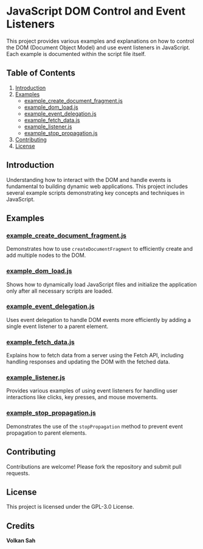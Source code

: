 
# JavaScript DOM Control and Event Listeners

This project provides various examples and explanations on how to control the DOM (Document Object Model) and use event listeners in JavaScript. Each example is documented within the script file itself.

## Table of Contents
1. [Introduction](#introduction)
2. [Examples](#examples)
    - [example_create_document_fragment.js](#example_create_document_fragmentjs)
    - [example_dom_load.js](#example_dom_loadjs)
    - [example_event_delegation.js](#example_event_delegationjs)
    - [example_fetch_data.js](#example_fetch_datajs)
    - [example_listener.js](#example_listenerjs)
    - [example_stop_propagation.js](#example_stop_propagationjs)
3. [Contributing](#contributing)
4. [License](#license)

## Introduction
Understanding how to interact with the DOM and handle events is fundamental to building dynamic web applications. This project includes several example scripts demonstrating key concepts and techniques in JavaScript.

## Examples

### [example_create_document_fragment.js](example_create_document_fragment.js)
Demonstrates how to use `createDocumentFragment` to efficiently create and add multiple nodes to the DOM.

### [example_dom_load.js](example_dom_load.js)
Shows how to dynamically load JavaScript files and initialize the application only after all necessary scripts are loaded.

### [example_event_delegation.js](example_event_delegation.js)
Uses event delegation to handle DOM events more efficiently by adding a single event listener to a parent element.

### [example_fetch_data.js](example_fetch_data.js)
Explains how to fetch data from a server using the Fetch API, including handling responses and updating the DOM with the fetched data.

### [example_listener.js](example_listener.js)
Provides various examples of using event listeners for handling user interactions like clicks, key presses, and mouse movements.

### [example_stop_propagation.js](example_stop_propagation.js)
Demonstrates the use of the `stopPropagation` method to prevent event propagation to parent elements.

## Contributing
Contributions are welcome! Please fork the repository and submit pull requests.

## License
This project is licensed under the  GPL-3.0 License.

## Credits
**Volkan Sah**
